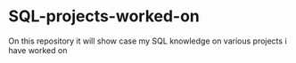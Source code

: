# SQL-projects-worked-on
On this repository it will show case my SQL knowledge on various projects i have worked on 
